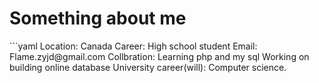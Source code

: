 <h1>Something about me</h1>
```yaml
 Location: Canada 
 Career: High school student 
 Email: Flame.zyjd@gmail.com 
 Collbration: Learning php and my sql
              Working on building online database
 University career(will): Computer science.
 
```
